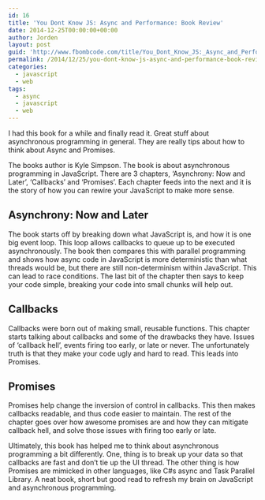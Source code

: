 ```yaml
---
id: 16
title: 'You Dont Know JS: Async and Performance: Book Review'
date: 2014-12-25T00:00:00+00:00
author: Jorden
layout: post
guid: 'http://www.fbombcode.com/title/You_Dont_Know_JS:_Async_and_Performance:_Book_Review'
permalink: /2014/12/25/you-dont-know-js-async-and-performance-book-review/
categories:
  - javascript
  - web
tags:
  - async
  - javascript
  - web
---
```

 <p> I had this book for a while and finally read it. Great stuff about asynchronous programming in general. They are really tips about how to think about Async and Promises. </p> <p> The books author is Kyle Simpson. The book is about asynchronous programming in JavaScript. There are 3 chapters, &#8216;Asynchrony: Now and Later&#8217;, &#8216;Callbacks&#8217; and &#8216;Promises&#8217;. Each chapter feeds into the next and it is the story of how you can rewire your JavaScript to make more sense. </p> <h2> Asynchrony: Now and Later </h2> <p> The book starts off by breaking down what JavaScript is, and how it is one big event loop. This loop allows callbacks to queue up to be executed asynchronously. The book then compares this with parallel programming and shows how async code in JavaScript is more deterministic than what threads would be, but there are still non-determinism within JavaScript. This can lead to race conditions. The last bit of the chapter then says to keep your code simple, breaking your code into small chunks will help out. </p> <h2> Callbacks </h2> <p> Callbacks were born out of making small, reusable functions. This chapter starts talking about callbacks and some of the drawbacks they have. Issues of &#8216;callback hell&#8217;, events firing too early, or late or never. The unfortunately truth is that they make your code ugly and hard to read. This leads into Promises. </p> <h2> Promises </h2> <p> Promises help change the inversion of control in callbacks. This then makes callbacks readable, and thus code easier to maintain. The rest of the chapter goes over how awesome promises are and how they can mitigate callback hell, and solve those issues with firing too early or late. </p> <p> Ultimately, this book has helped me to think about asynchronous programming a bit differently. One, thing is to break up your data so that callbacks are fast and don&#8217;t tie up the UI thread. The other thing is how Promises are mimicked in other languages, like C#s async and Task Parallel Library. A neat book, short but good read to refresh my brain on JavaScript and asynchronous programming. </p>
